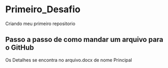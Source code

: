 # Primeiro_Desafio
Criando meu primeiro repositorio

## Passo a passo de como mandar um arquivo para o GitHub
Os Detalhes se encontra no arquivo.docx de nome Principal
